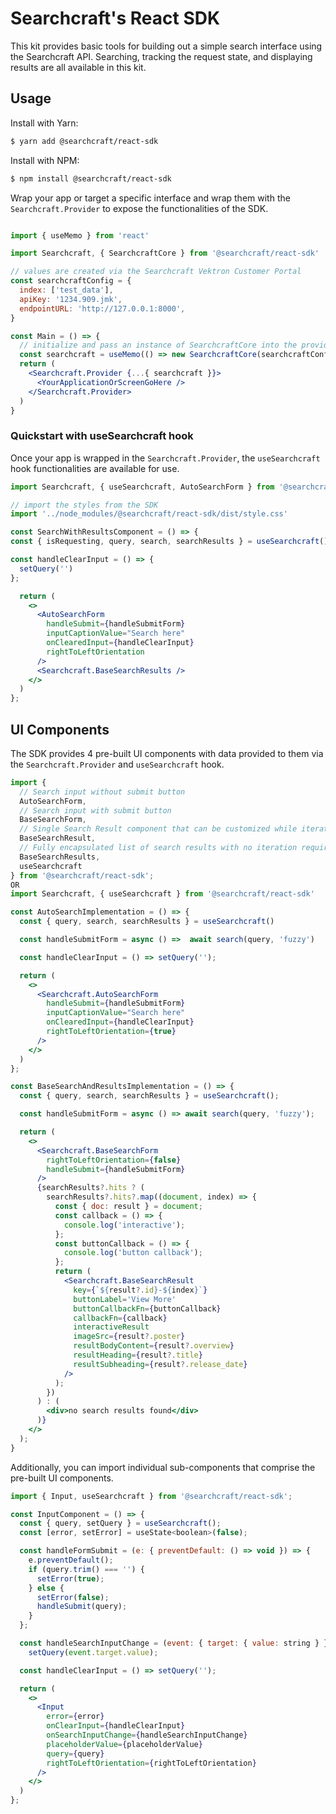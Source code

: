 # Searchcraft's React SDK

This kit provides basic tools for building out a simple search interface using the Searchcraft API. Searching, tracking the request state, and displaying results are all available in this kit.

## Usage

Install with Yarn:

```bash
$ yarn add @searchcraft/react-sdk
```

Install with NPM:

```bash
$ npm install @searchcraft/react-sdk
```

Wrap your app or target a specific interface and wrap them with the `Searchcraft.Provider` to expose the functionalities of the SDK.

```jsx

import { useMemo } from 'react'

import Searchcraft, { SearchcraftCore } from '@searchcraft/react-sdk'

// values are created via the Searchcraft Vektron Customer Portal
const searchcraftConfig = {
  index: ['test_data'],
  apiKey: '1234.909.jmk',
  endpointURL: 'http://127.0.0.1:8000',
}

const Main = () => {
  // initialize and pass an instance of SearchcraftCore into the provider
  const searchcraft = useMemo(() => new SearchcraftCore(searchcraftConfig),[]);
  return (
    <Searchcraft.Provider {...{ searchcraft }}>
      <YourApplicationOrScreenGoHere />
    </Searchcraft.Provider>
  )
}

```
### Quickstart with useSearchcraft hook

Once your app is wrapped in the `Searchcraft.Provider`, the `useSearchcraft` hook functionalities are available for use.

```jsx
import Searchcraft, { useSearchcraft, AutoSearchForm } from '@searchcraft/react-sdk'

// import the styles from the SDK
import '../node_modules/@searchcraft/react-sdk/dist/style.css'

const SearchWithResultsComponent = () => {
const { isRequesting, query, search, searchResults } = useSearchcraft()

const handleClearInput = () => {
  setQuery('')
};

  return (
    <>
      <AutoSearchForm
        handleSubmit={handleSubmitForm}
        inputCaptionValue="Search here"
        onClearedInput={handleClearInput}
        rightToLeftOrientation
      />
      <Searchcraft.BaseSearchResults />
    </>
  )
};
```

## UI Components

The SDK provides 4 pre-built UI components with data provided to them via the `Searchcraft.Provider` and `useSearchcraft` hook.

```jsx
import {
  // Search input without submit button
  AutoSearchForm,
  // Search input with submit button
  BaseSearchForm,
  // Single Search Result component that can be customized while iterating over SearchResults
  BaseSearchResult,
  // Fully encapsulated list of search results with no iteration required
  BaseSearchResults,
  useSearchcraft
} from '@searchcraft/react-sdk';
OR
import Searchcraft, { useSearchcraft } from '@searchcraft/react-sdk'

const AutoSearchImplementation = () => {
  const { query, search, searchResults } = useSearchcraft()

  const handleSubmitForm = async () =>  await search(query, 'fuzzy')

  const handleClearInput = () => setQuery('');

  return (
    <>
      <Searchcraft.AutoSearchForm
        handleSubmit={handleSubmitForm}
        inputCaptionValue="Search here"
        onClearedInput={handleClearInput}
        rightToLeftOrientation={true}
      />
    </>
  )
};

const BaseSearchAndResultsImplementation = () => {
  const { query, search, searchResults } = useSearchcraft();

  const handleSubmitForm = async () => await search(query, 'fuzzy');

  return (
    <>
      <Searchcraft.BaseSearchForm
        rightToLeftOrientation={false}
        handleSubmit={handleSubmitForm}
      />
      {searchResults?.hits ? (
        searchResults?.hits?.map((document, index) => {
          const { doc: result } = document;
          const callback = () => {
            console.log('interactive');
          };
          const buttonCallback = () => {
            console.log('button callback');
          };
          return (
            <Searchcraft.BaseSearchResult
              key={`${result?.id}-${index}`}
              buttonLabel='View More'
              buttonCallbackFn={buttonCallback}
              callbackFn={callback}
              interactiveResult
              imageSrc={result?.poster}
              resultBodyContent={result?.overview}
              resultHeading={result?.title}
              resultSubheading={result?.release_date}
            />
          );
        })
      ) : (
        <div>no search results found</div>
      )}
    </>
  );
}
```

Additionally, you can import individual sub-components that comprise the pre-built UI components.

```jsx
import { Input, useSearchcraft } from '@searchcraft/react-sdk';

const InputComponent = () => {
  const { query, setQuery } = useSearchcraft();
  const [error, setError] = useState<boolean>(false);

  const handleFormSubmit = (e: { preventDefault: () => void }) => {
    e.preventDefault();
    if (query.trim() === '') {
      setError(true);
    } else {
      setError(false);
      handleSubmit(query);
    }
  };

  const handleSearchInputChange = (event: { target: { value: string } }) =>
    setQuery(event.target.value);

  const handleClearInput = () => setQuery('');

  return (
    <>
      <Input
        error={error}
        onClearInput={handleClearInput}
        onSearchInputChange={handleSearchInputChange}
        placeholderValue={placeholderValue}
        query={query}
        rightToLeftOrientation={rightToLeftOrientation}
      />
    </>
  )
};
```